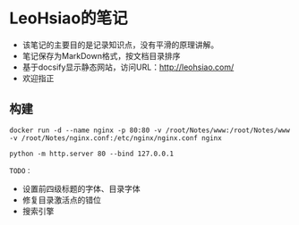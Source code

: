 # LeoHsiao的笔记

- 该笔记的主要目的是记录知识点，没有平滑的原理讲解。
- 笔记保存为MarkDown格式，按文档目录排序
- 基于docsify显示静态网站，访问URL：<http://leohsiao.com/>
- 欢迎指正

## 构建

```
docker run -d --name nginx -p 80:80 -v /root/Notes/www:/root/Notes/www -v /root/Notes/nginx.conf:/etc/nginx/nginx.conf nginx

python -m http.server 80 --bind 127.0.0.1

```


`TODO：`
- 设置前四级标题的字体、目录字体
- 修复目录激活点的错位
- 搜索引擎
